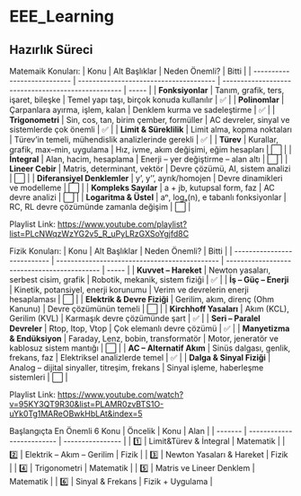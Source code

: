 # EEE_Learning

## Hazırlık Süreci
Matemaik Konuları:
| Konu                        | Alt Başlıklar                          | Neden Önemli?                                      | Bitti |
| --------------------------- | -------------------------------------- | -------------------------------------------------- | ----- |
| **Fonksiyonlar**            | Tanım, grafik, ters, işaret, bileşke   | Temel yapı taşı, birçok konuda kullanılır          | ✅    |
| **Polinomlar**              | Çarpanlara ayırma, işlem, kalan        | Denklem kurma ve sadeleştirme                      | ✅    |
| **Trigonometri**            | Sin, cos, tan, birim çember, formüller | AC devreler, sinyal ve sistemlerde çok önemli      | ✅    |
| **Limit & Süreklilik**      | Limit alma, kopma noktaları            | Türev’in temeli, mühendislik analizlerinde gerekli | ✅    |
| **Türev**                   | Kurallar, grafik, max–min, uygulama    | Hız, ivme, akım değişimi, eğim hesapları           | ⬜    |
| **İntegral**                | Alan, hacim, hesaplama                 | Enerji – yer değiştirme – alan altı                | ⬜    |
| **Lineer Cebir**            | Matris, determinant, vektör            | Devre çözümü, AI, sistem analizi                   | ⬜    |
| **Diferansiyel Denklemler** | y’, y’’, ayrık/homojen                 | Devre dinamikleri ve modelleme                     | ⬜    |
| **Kompleks Sayılar**        | a + jb, kutupsal form, faz             | AC devre analizi                                   | ⬜    |
| **Logaritma & Üstel**       | aⁿ, logₐ(n), e tabanlı fonksiyonlar    | RC, RL devre çözümünde zamanla değişim             | ⬜    |


Playlist Link: https://www.youtube.com/playlist?list=PLcNWqzWzYG2v5_R_uPyLRzGXSoYgjfd8C

Fizik Konuları:
| Konu                        | Alt Başlıklar                                 | Neden Önemli?                               | Bitti |
| --------------------------- | --------------------------------------------- | ------------------------------------------- | ----- |
| **Kuvvet – Hareket**        | Newton yasaları, serbest cisim, grafik        | Robotik, mekanik, sistem fiziği             | ✅    |
| **İş – Güç – Enerji**       | Kinetik, potansiyel, enerji korunumu          | Verim ve devrelerin enerji hesaplaması      | ⬜    |
| **Elektrik & Devre Fiziği** | Gerilim, akım, direnç (Ohm Kanunu)            | Devre çözümünün temeli                      | ⬜    |
| **Kirchhoff Yasaları**      | Akım (KCL), Gerilim (KVL)                     | Karmaşık devre çözümünde şart               | ✅    |
| **Seri – Paralel Devreler** | Rtop, Itop, Vtop                              | Çok elemanlı devre çözümü                   | ✅    |
| **Manyetizma & Endüksiyon** | Faraday, Lenz, bobin, transformatör           | Motor, jeneratör ve kablosuz sistem mantığı | ⬜    |
| **AC – Alternatif Akım**    | Sinüs dalgası, genlik, frekans, faz           | Elektriksel analizlerde temel               | ✅    |
| **Dalga & Sinyal Fiziği**   | Analog – dijital sinyaller, titreşim, frekans | Sinyal işleme, haberleşme sistemleri        | ⬜    |


Playlist Link: https://www.youtube.com/watch?v=95KY3QT9R30&list=PLAMR0zvBTS1O-uYk0Tg1MAReOBwkHbLAt&index=5

Başlangıçta En Önemli 6 Konu
| Öncelik | Konu                      | Alan             |
| ------- | ------------------------- | ---------------- |
| 1️⃣     | Limit&Türev & İntegral          | Matematik        |
| 2️⃣     | Elektrik – Akım – Gerilim | Fizik            |
| 3️⃣     | Newton Yasaları & Hareket | Fizik            |
| 4️⃣     | Trigonometri              | Matematik        |
| 5️⃣     | Matris ve Lineer Denklem  | Matematik        |
| 6️⃣     | Sinyal & Frekans          | Fizik + Uygulama |




